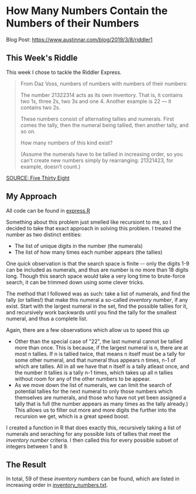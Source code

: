 # How Many Numbers Contain the Numbers of their Numbers

Blog Post: https://www.austinnar.com/blog/2019/3/8/riddler1

## This Week's Riddle
This week I chose to tackle the Riddler Express. 

> From Daz Voss, numbers of numbers with numbers of their numbers:
> 
> The number 21322314 acts as its own inventory. That is, it contains two 1s, three 2s, two 3s and one 4. Another example is 22 — it contains two 2s.
> 
> These numbers consist of alternating tallies and numerals. First comes the tally, then the numeral being tallied, then another tally, and so on.
> 
> How many numbers of this kind exist?
> 
> (Assume the numerals have to be tallied in increasing order, so you can’t create new numbers simply by rearranging: 21321423, for example, doesn’t count.)

[SOURCE: Five Thirty Eight](https://fivethirtyeight.com/features/how-many-numbers-contain-the-numbers-of-their-numbers/)


## My Approach
All code can be found in [express.R](./express.R)

Something about this problem just smelled like recursiont to me, so I decided to
take that exact approach in solving this problem. I treated the number as two
distinct entities:

* The list of unique digits in the number (the numerals)
* The list of how many times each number appears (the tallies)

One quick observation is that the search space is finite -- only the digits 1-9
can be included as numerals, and thus are number is no more than 18 digits long.
Though this search space would take a very long time to brute-force search, it 
can be trimmed down using some clever tricks.

The method that I followed was as such: take a list of numerals, and find the
tally (or tallies!) that make this numeral a so-called *inventory number*, if
any exist. Start with the largest numeral in the set, find the possible tallies
for it, and recursively work backwards until you find the tally for the smallest
numeral, and thus a complete list.

Again, there are a few observations which allow us to speed this up

* Other than the special case of "22", the last numeral cannot be tallied
more than once. This is because, if the largest numeral is n,
there are at most n tallies. If n is tallied twice, that
means n itself must be a tally for some other numeral, and that numeral
thus appears n times, n-1 of which are tallies. All in all we have that 
n itself is a tally atleast once, and the number it tallies is a tally 
n-1 times, which takes up all n tallies without room for any of the other
numbers to be appear.
* As we move down the list of numerals, we can limit the search of potential
tallies for the next numeral to only those numbers which themselves are numerals,
and those who have not yet been assigned a tally that is full (the number appears
as many times as the tally already.) This allows us to filter out more and more 
digits the further into the recursion we get, which is a great speed boost.

I created a function in R that does exactly this, recursively taking a list of 
numerals and seraching for any possible lists of tallies that meet the 
*inventory number* criteria. I then called this for every possible subset of
integers between 1 and 9.

## The Result
In total, 59 of these *inventory numbers* can be found, which are listed in increasing 
order in [inventory_numbers.txt](./inventory_numbers.txt).

